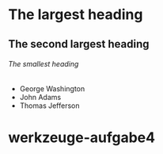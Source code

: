 # The largest heading
## The second largest heading
###### The smallest heading

* George Washington
* John Adams
* Thomas Jefferson
# werkzeuge-aufgabe4

